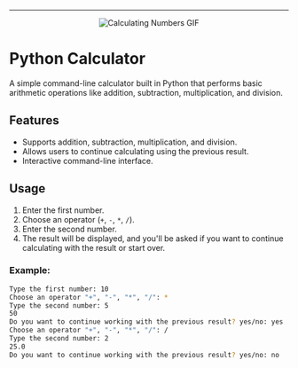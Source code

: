 ---
<p align="center">
  <img src="https://github.com/user-attachments/assets/e58e3610-faf9-450d-a987-a2d8af833c1f" alt="Calculating Numbers GIF">
</p>

# Python Calculator

A simple command-line calculator built in Python that performs basic arithmetic operations like addition, subtraction, multiplication, and division.

## Features

- Supports addition, subtraction, multiplication, and division.
- Allows users to continue calculating using the previous result.
- Interactive command-line interface.

## Usage

1. Enter the first number.
2. Choose an operator (`+`, `-`, `*`, `/`).
3. Enter the second number.
4. The result will be displayed, and you'll be asked if you want to continue calculating with the result or start over.
   
### Example:

```bash
Type the first number: 10
Choose an operator "+", "-", "*", "/": *
Type the second number: 5
50
Do you want to continue working with the previous result? yes/no: yes
Choose an operator "+", "-", "*", "/": /
Type the second number: 2
25.0
Do you want to continue working with the previous result? yes/no: no
```
